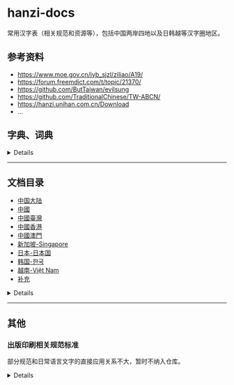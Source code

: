 # hanzi-docs

常用汉字表（相关规范和资源等），包括中国两岸四地以及日韩越等汉字圈地区。

## 参考资料

- <https://www.moe.gov.cn/jyb_sjzl/ziliao/A19/>
- <https://forum.freemdict.com/t/topic/21370/>
- <https://github.com/ButTaiwan/evilsung>
- <https://github.com/TraditionalChinese/TW-ABCN/>
- <https://hanzi.unihan.com.cn/Download>
- …

## 字典、词典

<details>

### 出版

- 中国社会科学院语言研究所《现代汉语词典》
  - 民间在线版 <https://ano-via.github.io/dict/>
- 王力《古汉语字典》
- 《汉语大字典》
- 许慎《说文解字》
- 《康熙字典》

### 在线

- 臺灣“教育部”
   - 《重編國語辭典修訂本》: <https://dict.revised.moe.edu.tw>
   - 《國語小字典》或《國語辭典簡編本》
   - 《異體字字典》: <https://dict.variants.moe.edu.tw>
- 萌典：<https://www.moedict.tw/>
- 香港中文大學《漢語多功能字庫》: <https://humanum.arts.cuhk.edu.hk/Lexis/lexi-mf/>
- 北京师范大学《汉字全息资源应用系统》: <https://qxk.bnu.edu.cn/#/>
- 汉典: <https://www.zdic.net>
- 大陆版《中华语文知识库》（《两岸通用词典等》）: <https://www.zhonghuayuwen.org/#/index>
  - 臺灣版《中華語文知識庫》: <https://www.chinese-linguipedia.org>
- 字统网/字統網: <https://zi.tools>
- Chinese Etymology字源: <https://hanziyuan.net>

</details>

---

## 文档目录

- [中国大陆](#中国大陆)
- [中國](#中國)
- [中國臺灣](#中國臺灣)
- [中國香港](#中國香港)
- [中國澳門](#中國澳門)
- [新加坡-Singapore](#新加坡-singapore)
- [日本-日本国](#日本-日本国)
- [韩国-한국](#韩国-한국)
- [越南-Việt Nam](#越南-việt-nam)
- [补充](#补充)

<details>

### 中国大陆

- **1-汉字字表**
  - 19770720-部分计量单位名称统一用字表.pdf
  - 19851227-普通话异读词审音表.pdf
  - 20081100-现代汉语常用词表（草案）-部分.pdf
  - 20090812-通用规范汉字表（征求意见稿）.pdf
  - 20130618-通用规范汉字表-压缩版.pdf
  - 20130618-通用规范汉字表.pdf
  - 20160500-普通话异读词审音表（修订稿）2016年5月.doc
  - 20160500-普通话异读词审音表（修订稿）2016年5月.pdf
- **1-汉字字表-废弃**
  - 19550107-汉字简化方案草案-单行本.pdf
  - 19550107-汉字简化方案草案.pdf
  - 19551222-第一批异体字整理表-1988年备注版.pdf
  - 19551222-第一批异体字整理表-原始扫描.pdf
  - 19551222-第一批异体字整理表.pdf
  - 19560128-汉字简化方案.pdf
  - 19561000-第二批异体字整理表（初稿）.pdf
  - 19640500-简化字总表-扫描1.pdf
  - 19640500-简化字总表-扫描2.pdf
  - 19650130-印刷通用汉字字形表.pdf
  - 19650130-印刷通用汉字字形表（1986年扫描版）.pdf
  - 19770500-第二次汉字简化方案草案-扫描1.pdf
  - 19770500-第二次汉字简化方案草案-扫描2.pdf
  - 19770500-第二次汉字简化方案草案-扫描3.pdf
  - 19770500-第二次汉字简化方案草案-文字改革出版社.pdf
  - 19810800-第二次汉字简化方案修订草案征求意见表-扫描压缩版.pdf
  - 19810800-第二次汉字简化方案修订草案征求意见表-扫描版.pdf
  - 19860600-简化字总表（1986版）-仅字表.pdf
  - 19860600-简化字总表（1986版）-含通知.pdf
  - 19860600-简化字总表（1986版）-扫描压缩版.pdf
  - 19860600-简化字总表（1986版）-扫描版.pdf
  - 19861010-简化字总表（1986版）-文字整理版.pdf
  - 19861010-简化字总表（1986版）-新华社印刷厂.pdf
  - 19880126-现代汉语常用字表（3500字）-版本2.pdf
  - 19880126-现代汉语常用字表（3500字）.pdf
  - 19880304-现代汉语通用字表（7000字）.pdf
  - 19970407-现代汉语通用字笔顺规范.pdf
- **2-GB-国家标准**
  - 19810501-GB 2312-1980《信息交换用汉字编码字符集 基本集》.pdf
  - 19810501-GB 2312-1980《信息交换用汉字编码字符集 基本集》（部分）.pdf
  - 19820801-ISO 7098《文献工作—中文罗马字母拼写法》.pdf
  - 19850129-GBT 4481-1985《中国语种代码》.pdf
  - 19850129-GBT 4881-1985《中国语种代码》版本2.pdf
  - 19900613-GBT 12345-1990《信息交换用汉字编码字符集辅助集》.pdf
  - 19910830-GB 3304-1991《中国各民族名称的罗马字母拼写法和代码》.pdf
  - 19920101-GB 12200.1-1990《汉语信息处理词汇 01部分：基本术语》.pdf
  - 19920201-GB3259-1992《中文书刊名称汉语拼音拼写法》.pdf
  - 19920413-GBT 13418-1992《文字条目通用排序规则》.pdf
  - 19931116-GBT 14706-93《校对符号及其用法》.pdf
  - 19931227-GB 3100-93《国际单位制及其应用》.pdf
  - 19931227-GB 3101-1993《有关量、单位和符号的一般原则》.pdf
  - 19931230-GB 13000.1-1993《信息技术 通用多八位编码字符集》.pdf
  - 19940207-GBT 12200.2-1994《汉语信息处理词汇 02部分：汉语和汉字》.pdf
  - 19950908-GBT 15720-1995《中国盲文》.pdf
  - 19951213-GBT 15834-1995《标点符号用法》.pdf
  - 19960122-GBT 16159-1996《汉语拼音正词法基本规则》-版本1.pdf
  - 19960122-GBT 16159-1996《汉语拼音正词法基本规则》-版本2.pdf
  - 19960122-GBT 16159-1996《汉语拼音正词法基本规则》-版本3.pdf
  - 20000317-GB 18030-2000《信息技术 信息交换用汉字编码字符集 基本集的扩充》.pdf
  - 20051108-GB 18030-2005《信息技术 中文编码字符集》.pdf
  - 20060918-GBT 20532-2006《信息处理用现代汉语词类标记规范》.pdf
  - 20110729-GBT 15835-2011《出版物上数字用法》.pdf
  - 20111031-GBT 28039-2011《中国人名汉语拼音字母拼写规则》.pdf
  - 20111230-GB 15834-2011《标点符号用法》-压缩版.pdf
  - 20111230-GB 15834-2011《标点符号用法》.pdf
  - 20120629-GBT 16159-2012《汉语拼音正词法基本规则》.pdf
  - 20131231-GBT 30240.1-2013《公共服务领域英文译写规范 第1部分：通则》.pdf
  - 20150113-GBT 15835-2011《出版物上数字用法的规定》.pdf
  - 20170522-GBT 30240.2-2017《公共服务领域英文译写规范 第2部分：交通》.pdf
  - 20170522-GBT 30240.3-2017《公共服务领域英文译写规范 第3部分：旅游》.pdf
  - 20170522-GBT 30240.4-2017《公共服务领域英文译写规范 第4部分：文化娱乐》.pdf
  - 20170522-GBT 30240.5-2017《公共服务领域英文译写规范 第5部分：体育》.pdf
  - 20170522-GBT 30240.6-2017《公共服务领域英文译写规范 第6部分：教育》.pdf
  - 20170522-GBT 30240.7-2017《公共服务领域英文译写规范 第7部分：医疗卫生》.pdf
  - 20170522-GBT 30240.8-2017《公共服务领域英文译写规范 第8部分：邮政电信》.pdf
  - 20170522-GBT 30240.9-2017《公共服务领域英文译写规范 第9部分：餐饮住宿》.pdf
  - 20170522-GBT 30240.10-2017《公共服务领域英文译写规范 第10部分：商业金融》.pdf
  - 20171219-GBT 35302-2017《公共服务领域俄文译写规范》.pdf
  - 20171219-GBT 35303-2017《公共服务领域日文译写规范》.pdf
  - 20211011-GBZ 40637-2021《古籍印刷通用字规范字形表》.pdf
  - 20211011-GBZ 40637-2021《古籍印刷通用字规范字形表》（文字整理版）.pdf
  - 20220719-GB 18030-2022《信息技术 中文编码字符集》.pdf
  - 20221230-GBT 7713.2-2022《学术论文编写规则》.pdf
  - GBT 7589-1987 信息交换用汉字编码字符集 第二辅助集（G2）.pdf
  - GBT 7590-1987 信息交换用汉字编码字符集 第四辅助集（G4）.pdf
  - GBT 15564-1995 图文电视广播用汉字编码字符集香港子集（GH）.pdf
  - GBT 16500-1998 信息交换用汉字编码字符集 第七辅助集（GE）.pdf
  - SJT 11239-2001 信息交换用汉字编码字符集 第八辅助集（G八辅）.pdf
- **2-GF-语言文字规范**
  - 19971201-GF 3001-1997《信息处理用GB13000.1字符集汉字部件规范》.pdf
  - 19991001-GF 3002-1999《GB13000.1字符集汉字笔顺规范》.pdf
  - 19991001-GF 3003-1999《GB13000.1字符集汉字字序（笔画序）规范》.pdf
  - 19991001-GF 3004-1999《印刷魏体字形规范》.pdf
  - 19991001-GF 3005-1999《印刷隶体字形规范》.pdf
  - 20010223-GF 3006-2001《汉语拼音方案的通用键盘表示规范》.pdf
  - 20011219-GF 1001-2001《第一批异形词整理表》-扫描版.pdf
  - 20011219-GF 1001-2001《第一批异形词整理表》-文字版.pdf
  - 20011219-GF 2001-2001《GB 13000.1 字符集汉字折笔规范》-压缩版.pdf
  - 20011219-GF 2001-2001《GB 13000.1 字符集汉字折笔规范》.pdf
  - 20050628-GF 2002-2006《汉字应用水平等级及测试大纲》.pdf
  - 20060227-GF 3007-2006《中国通用音标符号集》.pdf
  - 20090112-GF 0011-2009《汉字部首表》.pdf
  - 20090112-GF 0012-2009《GB13000.1字符集汉字部首归部规范》.pdf
  - 20090324-GF 0013-2009《现代常用独体字规范》.pdf
  - 20090324-GF 0014-2009《现代常用字部件及部件名称规范》.pdf
  - 20101019-GF 0015-2010《汉语国际教育用音节汉字词汇等级划分》.pdf
  - 20101019-GF 0016-2010《汉语口语水平等级标准及测试大纲》.pdf
  - 20130106-GF 0017-2013《识字教学用通用键盘汉字字形输入系统评测规则》.pdf
  - 20160829-GF 2002-2016《汉字应用水平等级及测试大纲》（2016年修订）.docx
  - 20180212-GF 0018-2018《中国英语能力等级量表》.pdf
  - 20180309-GF 0019-2018《国家通用盲文方案》.pdf
  - 20180309-GF 0020-2018《国家通用手语常用词表》.pdf
  - 20190715-GF 0021-2019《汉语手指字母方案》.pdf
  - 20190715-GF 0022-2019《中华通韵》.pdf
  - 20201123-GF 0023-2020《通用规范汉字笔顺规范》.pdf
  - 20201123-GF0024-2020《〈中华人民共和国国歌〉国家通用手语方案》.pdf
  - 20210324-GF 0025-2021《国际中文教育中文水平等级标准》.pdf
- **2-其他规范**
  - 19760600-少数民族语地名汉语拼音字母音译转写法.pdf
  - 19760900-中国人名汉语拼音字母拼写法.pdf
  - 19820817-汉语拼音字母名称读音对照表-其他版本【国标[1982]339号】.pdf
  - 19820817-汉语拼音字母名称读音对照表【国标[1982]339号】.pdf
  - 19841225-中国地名汉语拼音字母拼写规则（汉语地名部分）.pdf
  - 20050528-日本汉字的汉语读音规范（草案）【语言文字规范草案】.pdf
  - 20140601-夹用英文的中文文本的标点符号用法（草案）【语言文字规范草案】.pdf
- **2-法律法规**
  - 19580211-汉语拼音方案.pdf
  - 19580211-汉语拼音方案（辞海附录5975页）.pdf
  - 20001031-中华人民共和国国家通用语言文字法【主席令第37号】.pdf
  - 20001031-中华人民共和国国家通用语言文字法（含主席令）【主席令第37号】.pdf
  - 20211127-普通话水平测试管理规定【教育部令第51号】.docx
  - 20220605-信息技术产品语言文字使用管理规定（征求意见稿）【教育部】.doc
  - 20230103-信息技术产品国家通用语言文字使用管理规定【教育部令第54号】.docx
  - 20230103-信息技术产品国家通用语言文字使用管理规定【教育部令第54号】.pdf
- **2-行业标准**
  - 20170417-CYT 154-2017《中文出版物夹用英文的编辑规范》.pdf
  - 20200901-WHT 90-2020《汉文古籍文字认同描述规范》.pdf
- **3-其他资料**
  - 2019-人民教育出版社《义务教育教科书·语文》（统编版）字表.pdf
  - 义务教育语文课程标准（2011年版）-附录.pdf
  - 义务教育语文课程标准（2022年版）-附录.pdf
- **3-政府公文**
  - 19860525-废止第二次汉字简化方案（草案）【国发〔1986〕64号】.pdf
  - 19920707-出版物汉字使用管理规定【新出联[1992]4号】-其他版本.pdf
  - 19920707-出版物汉字使用管理规定【新出联[1992]4号】.pdf
  - 20030527-普通话水平测试工作评估指导标准【教语用司函〔2003〕17号】.pdf
  - 20031010-普通话水平测试大纲【教语用〔2003〕2号】.pdf
  - 20110301-新闻出版总署决定废止的第五批规范性文件目录【新闻出版总署令第50号】.xls
  - 20110301-新闻出版总署现行有效规范性文件目录【2011年第1号公告】.xls
  - 20191115-国家新闻出版署决定废止的规范性文件目录【国新出发〔2019〕38号】.doc
  - 20191115-国家新闻出版署继续有效的规范性文件目录【2019年第4号公告】.doc
  - 20191115-新闻出版署关于废止35件规范性文件的决定.pdf
  - 20230123-普通话水平测试规程【国语函〔2023〕1号】.docx
- **3-维基文库**
  - 维基文库-19551222_第一批异体字整理表.pdf
  - 维基文库-19560128_漢字簡化方案.pdf
  - 维基文库-19861010_简化字总表.pdf
  - 维基文库-20130618_通用规范汉字表.pdf
  - 维基文库-20220501_古籍印刷通用字规范字形表.pdf
  - 维基文库-20230529_第一批异体字整理表.pdf

### 中國

- 1935-第一批简体字表-影印版附录.pdf
- 1935-第一批简体字表-扫描版.pdf
- 维基文库-19350821_第一批简体字表.pdf

### 中國臺灣

- 19820901_教育部4808個常用字.pdf
- 19820902-常用國字標準字體表.pdf
- 19990331_國語一字多音審訂表-版本2.pdf
- 19990331_國語一字多音審訂表.pdf
- 20001101-國語注音符號手冊.pdf
- 20121212_國語一字多音審訂表初稿.pdf
- 20121212_國語一字多音審訂表說帖.pdf
- 20200320_國中小國語文教科書用字審訂成果.pdf
- 20210104_《重編國語辭典修訂本》與《國語一字多音審訂表》取音差異表.pdf
- 《重訂標點符號手冊》修訂版.pdf
- 教育部字庫5021字.pdf
- 教育部本土語言成果參考字表_總表.pdf
- 教育部本土語言成果參考字表_附表.pdf
- 臺灣TW-ABCN正字甲乙丙表.pdf

### 中國香港

- 19900000-小學中國語文科（小一至小六課程綱要）.pdf
- 19900700-常用字字形表修订本-香港教育署语文教育学院中文系.pdf
- 20000700-《〈常用字字形表〉標準字體表》（2000版）.pdf
- 20051224-2000版《〈常用字字形表〉異體字表》.pdf
- 20090101-香港小學學習字詞表-特殊教育需要補充篇.pdf
- 20091200-香港增補字符集—2008.pdf
- 20170500-香港增補字符集—2016.pdf
- 《香港增補字符集》字符的倉頡碼和粵語拼音參考表 CangjieCantoneseRef.pdf
- 不獲納入《香港增補字符集》的字符 Not-Accepted.pdf
- 容易混淆字符表 Easily_Confused_Chinese_Characters.pdf
- **I字坊**
  - 20220906_常用香港外字表-1.8.pdf
  - 20220917_推薦形體表-1.04.pdf
  - 20220917_筆畫表-1.27.pdf
  - 20220917_部件檢校表-1.36.pdf

### 中國澳門

- 19851011-密碼及廣州音譯音字彙 dl-88-1985-an.pdf
- 20210100-《澳門增補字符集 – 2020》字符表.pdf
- 20240700-《澳門增補字符集 – 2022》字符表.pdf

### 新加坡-Singapore

- 1969-异体简体字表.pdf
- 1969-简体字表.pdf
- 1974-简体字总表.pdf
- 1976-简体字总表修订本.pdf
- 2007-小学华文生字表.pdf
- 2007-小学高级华文生字表.pdf
- 2015-《欢乐伙伴》小学华文生字表.pdf
- 2015-《欢乐伙伴》小学高级华文生字表.pdf

### 日本-日本国

- 19080524_漢字要覧.pdf
- 19191225_漢字整理案.pdf
- 19310603_常用漢字表.pdf
- 19381105_漢字字体整理案.pdf
- 19420617_標準漢字表.pdf
- 19461116_当用漢字表.pdf
- 19720628_「異字同訓」の漢字の用法.pdf
- 19931100_表外漢字字体表.pdf
- 19970117_漢字字体資料集-1.pdf
- 19970117_漢字字体資料集-5.pdf
- 19970117_漢字字体資料集-6.pdf
- 20010326_当用漢字字体表.pdf
- 20070202_敬語の指針 keigo_tousin.pdf
- 20080000-別表「学年別漢字配当表」（平成20年告示）.pdf
- 20100607_改定常用漢字表答申 kaitei_kanji_toushin.pdf
- 20101118-新聞用語集 shimbun_yogo.pdf
- 20101118_2010 年「改定常用漢字表」対応新聞用語集 追補版.pdf
- 20101130_常用漢字表(joyokanjihyo平成22年版).pdf
- 20101130_常用漢字表別紙.pdf
- 20140221_「異字同訓」の漢字の使い分け例報告.pdf
- 20160229_常用漢字表の字体・字形に関する指針報告.pdf
- 20170300-小学校学習指導要領.pdf
- 20170925_人名用漢字別表の変遷.pdf
- 20191115_国語施策年表-明治35年以前.pdf
- 20191115_国語施策年表-明治35年～昭和20年.pdf
- 20191115_国語施策年表-昭和21年以降.pdf
- 20200930_法務省見直し（拡大）案_人名用漢字別表に掲げる漢字（287字）.pdf
- 20200930_法務省見直し（拡大）案_常用漢字表に掲げる漢字（1,945字）.pdf
- 20211214_法務省見直し（拡大）案_追加される漢字（578字）.pdf
- Jinmei-yō Kanji table (人名用漢字表) .pdf
- 维基百科-20230403_同音の漢字による書きかえ.pdf
- 维基词典-20220227_人名用漢字の一覧.pdf

### 韩国-한국

- 19720816_한문교육용기초한자.pdf
- 20130104_한문교육용기초한자(2014학년도부터_적용).pdf
- 20230530_韓國基礎1800漢字.pdf
- hanja-인명용 한자 (人名用漢字) .pdf
- hanja 한문 교육용 기초 한자 (漢文敎育用基礎漢字) -2015.pdf
- 교육용 필수한자 1800자 100자표(한자+훈음).pdf
- 편수자료(2편)_한문 교육용 기초 한자.pdf
- 한국_한문교육용_기초한자_1800자_부수순(2000).pdf

### 越南-Việt Nam

- 榜𡨸汉喃准常用(Bảng chữ Hán Nôm Chuẩn Thường dùng)-bchnctd 150123.pdf
- 榜𡨸汉喃准常用(Bảng chữ Hán Nôm Chuẩn Thường dùng)-bchnctd 300623.pdf
- 榜𡨸汉喃准常用(Bảng chữ Hán Nôm Chuẩn Thường dùng 常用标准汉喃字表)..pdf

### 补充

- **Unicode提案等**
  - 20091001_WG2_N3695.pdf
  - IICoreRSIndex.pdf
  - IICoreRSIndex2.pdf
  - IRGN1067_IICore22_001-050.pdf
  - IRGN1067_IICore22_051-100.pdf
  - IRGN1067_IICore22_101-164.pdf
  - L2-19-177r-cantonese-bopomofo.pdf
  - L2-19-346-gongche-policy.pdf
  - L2-22-040-unencoded-nanmingshi.pdf
  - L2-23-284-small-er-proposal.pdf
  - L2-24-059-eaw-yijing-symbols.pdf
  - RSIndex-v16.0.0.pdf
  - V2ch02-unification of the han charaters.pdf
- **其他资料**
  - 新旧字形对照表.png
  - 汉语大词典-新旧字形对照举例.png
  - 汉语大词典-汉语拼音方案.png
  - 现代汉语词典-新旧字形对照表.png
  - 辞海-新旧字形对照举例.jpg
  - 辞海-汉语拼音方案.png
- **第三方字表**
  - HSK汉字表〔北语版〕.pdf
  - HSK汉字表〔汉办版〕.pdf
  - 台湾国小字表.pdf
  - 日本常用汉字表.pdf
  - 现代汉语常用字表.pdf
  - 韩国常用汉字表.pdf
  - 香港小学用字一览表.pdf
- **补充资料**
  - 1936-北平新文字研究会-新文字入门.pdf
  - 1955-陈光尧-常用简字谱.pdf
  - 1955-陈光尧-简化汉字.pdf
  - 1959-江苏人民出版社编-五百十七个简化字.pdf
  - 1960-超天编著-正确写好简化字（初小程度）.pdf
  - 1965-陈越-字形规范化的规律.pdf
  - 1978-许慎-说文解字-中华书局版.pdf
  - 1989-国家语言文字工作委员会汉字处编-现代汉语通用字表.pdf
  - 1990-上海教育出版社-简化、繁体、异体汉字综合字表.pdf
  - 1997-国家语委标准化工作委员会办公室编-国家语言文字规范和标准选编.pdf
  - 1997-张书岩-简化字溯源.pdf
  - 1998-（瑞典）林西莉-汉字王国：讲述中国人和他们的汉字的故事.pdf
  - 1999-钱玄同文集第3卷汉字改革与国语运动.pdf
  - 2001-国家汉语水平考试委员会办公室考试中心-汉语水平词汇与汉字等级大纲（HSK）.pdf
  - 2004-史定国-简化字研究.pdf
  - 2005-左民安细说汉字：1000个汉字的起源与演变.pdf
  - 2006-桑哲-略谈建国以来汉字的简化和整理.pdf
  - 2007-刘家丰-论简化字.pdf
  - 2008-张轴材-CJK拆分序列IDS.pdf
  - 2008-张轴材-CJK构件集说明文件.pdf
  - 2008-张轴材-CJK汉字构件集.pdf
  - 2013-李行健等-《通用规范汉字表》使用手册.pdf
  - 2013-王宁-《通用规范汉字表》解读.pdf
  - 2013-王宁-通用规范汉字字典.pdf
  - 2013-高慎贵-简化字繁体字对照字典.pdf
  - 2015-姜继曾-简化字的由来.pdf
  - 2015-魏励-海峡两岸汉字对照表.pdf
  - 2016-教育部语言文字信息管理司-常用语言文字规范手册.pdf
  - 2016-流沙河-正体字回家：细说简化字失据（稿本）.pdf
  - 2016-湯志祥-香港與內地漢字規範用字差異研究.pdf
  - 2016-王敏-《通用规范汉字表》七十问.pdf
  - 2017-安岡孝一・安岡素子-日本・中国・台湾・香港・韓国の常用漢字と漢字コード.pdf
  - 2017-林西莉-汉字王国  第2版.pdf
  - 2017-汉语大字典编纂处-简化字繁体字异体字对照速查手册.pdf
  - 2017-语言文字规范标准-教育部语言文字信息管理司.pdf
  - 2020-張偉-香港台灣內地常用字形對照表.pdf
  - 2021-邵霭吉-《通用规范汉字表》独体字统计与思考.pdf
  - 2021-陳曙光-《香港小學學習字詞表》所收字形研究.pdf
  - 2023-（美）石静远 -汉字王国：让中国走向现代的语言革命.pdf
  - 2024-钟雨柔-汉字革命：中国语文现代性的起源（1916—1958）-黑白扫描版.pdf
  - 2024-钟雨柔-汉字革命：中国语文现代性的起源（1916—1958）.pdf
  - 汉字常用偏旁名称表.pdf
  - 汉字笔画名称表.pdf
  - 汉字部首表（部分）.pdf
  - 漢字的部首和部件.pdf

</details>

---

## 其他

### 出版印刷相关规范标准

部分规范和日常语言文字的直接应用关系不大，暂时不纳入仓库。

<details>

可参考《国家新闻出版署关于公布继续有效的规范性文件目录的公告》（2019年 第4号）

- 国家标准
  - GB 11668-89《图书和其他出版物的书脊规则》
  - [x] GB 3259-92《中文书刊名称汉语拼音拼写法》
  - GB 6447-86《文摘编写规则》
  - GB/T 788-1999《图书和杂志开本及其幅面尺寸》
  - GB/T 3179-2009《期刊编排格式》
  - GB/T 3860-1995《文献叙词标引规则》
  - [x] GB/T 7713.2-2022《学术论文写作规则》
  - GB/T 7713.3-2009《科技报告编写规则》
  - GB/T 7714-2015《信息与文献 参考文献著录规则》
  - GB/T 9999-2001《中国标准连续出版物号》
  - GB/T 13417-2009《期刊目次表》
  - GB/T 16827-1997《中国标准刊号（ISSN部分条码）》
- 行业标准
  - CY/T 35-2001《文献章节编号方法》
  - CY/T 118-2015《学术出版规范一般要求》
  - CY/T 119-2015《学术出版规范 科学技术名词》
  - CY/T 120-2015《学术出版规范 图书版式》
  - CY/T 121-2015《学术出版规范 注释》
  - CY/T 122-2015《学术出版规范 引文》
  - CY/T 123-2015《学术出版规范 中文译著》
  - CY/T 124-2015《学术出版规范 古籍整理》
  - [x] CY/T 154-2017《中文出版物夹用英文的编辑规范》
  - CY/T 170-2019《学术出版规范 表格》
  - CY/T 171-2019《学术出版规范 插图》
  - CY/T 172-2019《学术出版规范 图书出版流程管理》
  - CY/T 173-2019《学术出版规范 关键词编写规范》
  - CY/T 174-2019《学术出版规范 期刊学术不端行为界定》
- 法律法规等
  - 《中华人民共和国著作权法》【1990年颁布，2020年最新修订】
  - 《出版管理条例》【国务院令第343号，2001年颁布，2016年最新修订】
  - 《著作权法实施条例》【国务院令第359号，2002年颁布，2013年最新修订】
  - 《信息网络传播权保护条例》【国务院令（第468号），2006年颁布，2013年最新修订】
  - 《期刊出版管理规定》【新闻出版总署令第31号，2005年发布，2017年最新修改】
  - 
  - 图书、期刊、音像制品、电子出版物重大选题备案办法【国新出发〔2019〕35号】
  - 报纸期刊出版质量综合评估办法（试行）【新出字〔2010〕294号】
  - 全国报纸期刊出版质量综合评估指标体系（试行）【新闻出版总署新闻报刊司，2010年】
  - 期刊编辑规程【新闻出版总署新闻报刊司、 中国期刊协会（2009年）】
  - 报纸期刊审读暂行办法【新闻出版总署（2009）】
  - 出版专业技术人员职业资格管理规定【新闻出版总署（2008）】
  - 期刊出版形式规范【新闻出版总署（2007）】
  - 教育部关于加强和改进高等学校哲学社会科学学报工作的意见【教社政〔2002〕10号】
  - 高等学校学报管理办法【教育部1998】
  - 关于出版单位的主办单位和主管单位职责的暂行规定【新闻出版署〔1993〕801号】
- 其他规范
  - 综合性期刊文献引证技术规范（试行稿）【2007年北京“综合性人文社会科学学术期刊编排规范研讨会”】

其他参考资料：
  - 中文书刊排版相关标准和规范 [:link: Haixing-Hu/typesetting-standard](https://github.com/Haixing-Hu/typesetting-standard)

</details>
